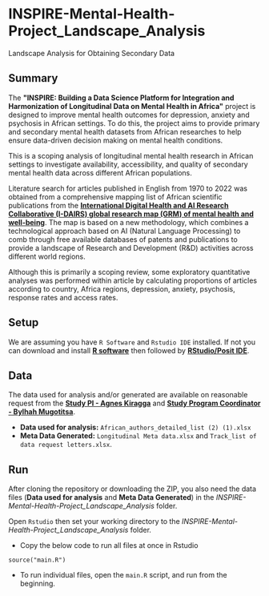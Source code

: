 # INSPIRE-Mental-Health-Project_Landscape_Analysis
Landscape Analysis for Obtaining Secondary Data

## Summary

The **"INSPIRE: Building a Data Science Platform for Integration and Harmonization of Longitudinal Data on Mental Health in Africa"** project is designed to improve mental health outcomes for depression, anxiety and psychosis in African settings. To do this, the project aims to provide primary and secondary mental health datasets from African researches to help ensure data-driven decision making on mental health conditions. 

This is a scoping analysis of longitudinal mental health research in African settings to investigate availability, accessibility, and quality of secondary mental health data across different African populations.

Literature search for articles published in English from 1970 to 2022 was obtained from a comprehensive mapping list of African scientific publications from the [**International Digital Health and AI Research Collaborative (I-DAIRS) global research map (GRM) of mental health and well-being**](https://mentalhealth.i-dair.org/#/home). The map is based on a new methodology, which combines a technological approach based on AI (Natural Language Processing) to comb through free available databases of patents and publications to provide a landscape of Research and Development (R&D) activities across different world regions.

Although this is primarily a scoping review, some exploratory quantitative analyses was performed within article by calculating proportions of articles according to country, Africa regions, depression, anxiety, psychosis, response rates and access rates.

## Setup

We are assuming you have `R Software` and `Rstudio IDE` installed. If not you can download and install [**R software**](https://www.r-project.org/) then followed by [**RStudio/Posit IDE**](https://posit.co/download/rstudio-desktop/).

## Data

The data used for analysis and/or generated are available on reasonable request from the [**Study PI - Agnes Kiragga**](mailto:akiragga@aphrc.org?subject=[GitHub]%20Source%20Han%20Sans) and [**Study Program Coordinator - Bylhah Mugotitsa**](mailto:bmugotitsa@aphrc.org?subject=[GitHub]%20Source%20Han%20Sans).

- **Data used for analysis:** `African_authors_detailed_list (2) (1).xlsx`
- **Meta Data Generated:** `Longitudinal Meta data.xlsx` and `Track_list of data request letters.xlsx`. 

## Run

After cloning the repository or downloading the ZIP, you also need the data files (**Data used for analysis** and **Meta Data Generated**) in the _INSPIRE-Mental-Health-Project_Landscape_Analysis_ folder.

Open `Rstudio` then set your working directory to the _INSPIRE-Mental-Health-Project_Landscape_Analysis_ folder. 

- Copy the below code to run all files at once in Rstudio

```
source("main.R")

```
- To run individual files, open the `main.R` script, and run from the beginning.

